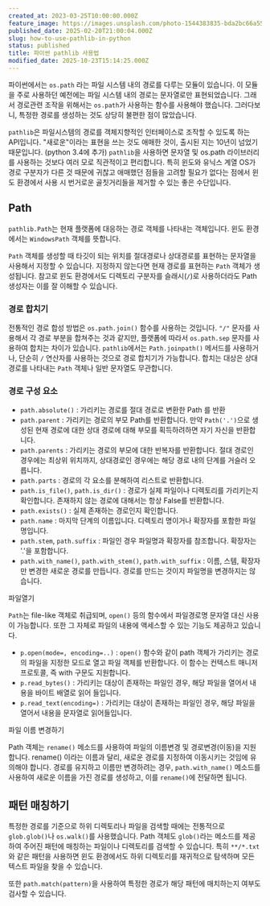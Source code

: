 ```yaml
---
created_at: 2023-03-25T10:00:00.000Z
feature_image: https://images.unsplash.com/photo-1544383835-bda2bc66a55d?crop=entropy&cs=tinysrgb&fit=max&fm=jpg&ixid=M3wxMTc3M3wwfDF8c2VhcmNofDY1fHxmaWxlJTIwc3lzdGVtfGVufDB8fHx8MTczOTc3MzI0N3ww&ixlib=rb-4.0.3&q=80&w=2000
published_date: 2025-02-20T21:00:04.000Z
slug: how-to-use-pathlib-in-python
status: published
title: 파이썬 pathlib 사용법
modified_date: 2025-10-23T15:14:25.000Z
---
```


파이썬에서는 `os.path` 라는 파일 시스템 내의 경로를 다루는 모듈이 있습니다. 이 모듈을 주로 사용하던 예전에는 파일 시스템 내의 경로는 문자열로만 표현되었습니다. 그래서 경로관련 조작을 위해서는 `os.path`가 사용하는 함수를 사용해야 했습니다. 그러다보니, 특정한 경로를 생성하는 것도 상당히 불편한 점이 많았습니다. 

`pathlib`은 파일시스템의 경로를 객체지향적인 인터페이스로 조작할 수 있도록 하는 API입니다. "새로운"이라는 표현을 쓰는 것도 애매한 것이, 출시된 지는 10년이 넘었기 때문입니다. (python 3.4에 추가) `pathlib`을 사용하면 문자열 및 os.path 라이브러리를 사용하는 것보다 여러 모로 직관적이고 편리합니다. 특히 윈도와 유닉스 계열 OS가 경로 구분자가 다른 것 때문에 귀찮고 애매했던 점들을 고려할 필요가 없다는 점에서 윈도 환경에서 사용 시 번거로운 골칫거리들을 제거할 수 있는 좋은 수단입니다. 

## Path

`pathlib.Path`는 현재 플랫폼에 대응하는 경로 객체를 나타내는 객체입니다. 윈도 환경에서는 `WindowsPath` 객체를 뜻합니다. 

`Path` 객체를 생성할 때 타깃이 되는 위치를 절대경로나 상대경로를 표현하는 문자열을 사용해서 지정할 수 있습니다. 지정하지 않는다면 현재 경로를 표현하는 `Path` 객체가 생성됩니다.  참고로 윈도 환경에서도 디렉토리 구분자를 슬래시(`/`)로 사용하더라도 Path 생성자는 이를 잘 이해할 수 있습니다. 

### 경로 합치기

전통적인 경로 합성 방법은 `os.path.join()` 함수를 사용하는 것입니다. `"/"` 문자를 사용해서 각 경로 부분을 합쳐주는 것과 같지만, 플랫폼에 따라서 `os.path.sep` 문자를 사용하여 합치는 차이가 있습니다. `pathlib`에서는 `Path.joinpath()` 메서드를 사용하거나, 단순히 `/` 연산자를 사용하는 것으로 경로 합치기가 가능합니다. 합치는 대상은 상대경로를 나타내는 `Path` 객체나 일반 문자열도 무관합니다. 

### 경로 구성 요소

* `path.absolute()` : 가리키는 경로를 절대 경로로 변환한 Path 를 반환
* `path.parent` : 가리키는 경로의 부모 Path를 반환합니다. 만약 `Path('.')`으로 생성된 현재 경로에 대한 상대 경로에 대해 부모를 획득하려하면 자기 자신을 반환합니다.
* `path.parents` : 가리키는 경로의 부모에 대한 반복자를 반환합니다. 절대 경로인 경우에는 최상위 위치까지, 상대경로인 경우에는 해당 경로 내의 단계를 거슬러 오릅니다. 
* `path.parts` : 경로의 각 요소를 분해하여 리스트로 반환합니다.
* `path.is_file()`, `path.is_dir()` : 경로가 실제 파일이나 디렉토리를 가리키는지 확인합니다. 존재하지 않는 경로에 대해서는 항상 False를 반환합니다. 
* `path.exists()` : 실제 존재하는 경로인지 확인합니다. 
* `path.name` : 마지막 단계의 이름입니다. 디렉토리 명이거나 확장자를 포함한 파일명입니다. 
* `path.stem`, `path.suffix` : 파일인 경우 파일명과 확장자를 참조합니다. 확장자는 '.'을 포함합니다.
*  `path.with_name()`, `path.with_stem()`, `path.with_suffix` : 이름, 스템, 확장자만 변경한 새로운 경로를 만듭니다. 경로를 만드는 것이지 파일명을 변경하지는 않습니다. 

파일열기

`Path`는 file-like 객체로 취급되며, `open()` 등의 함수에서 파일경로명 문자열 대신 사용이 가능합니다.  또한 그 자체로 파일의 내용에 액세스할 수 있는 기능도 제공하고 있습니다. 

- `p.open(mode=, encoding=..)` : `open()` 함수와 같이 path 객체가 가리키는 경로의 파일을 지정한 모드로 열고 파일 객체를 반환합니다. 이 함수는 컨텍스트 매니저 프로토콜, 즉 with 구문도 지원합니다. 
- `p.read_bytes()` : 가리키는 대상이 존재하는 파일인 경우, 해당 파일을 열어서 내용을 바이트 배열로 읽어 들입니다. 
- `p.read_text(encoding=)` : 가리키는 대상이 존재하는 파일인 경우, 해당 파일을 열어서 내용을 문자열로 읽어들입니다. 

파일 이름 변경하기

Path 객체는 `rename()` 메소드를 사용하여 파일의 이름변경 및 경로변경(이동)을 지원합니다. rename() 이라는 이름과 달리, 새로운 경로를 지정하여 이동시키는 것임에 유의해야 합니다.  경로를 유지하고 이름만 변경하려는 경우, `path.with_name()` 메소드를 사용하여 새로운 이름을 가진 경로를 생성하고, 이를 `rename()`에 전달하면 됩니다.

## 패턴 매칭하기

특정한 경로를 기준으로 하위 디렉토리나 파일을 검색할 때에는 전통적으로 `glob.glob()`나 `os.walk()`를 사용했습니다. Path 객체도 `glob()`라는 메소드를 제공하여 주어진 패턴에 매칭하는 파일이나 디렉토리를 검색할 수 있습니다. 특히 `**/*.txt` 와 같은 패턴을 사용하면 윈도 환경에서도 하위 디렉토리를 재귀적으로 탐색하며 모든 텍스트 파일을 찾을 수 있습니다. 

또한 `path.match(pattern)`을 사용하여 특정한 경로가 해당 패턴에 매치하는지 여부도 검사할 수 있습니다. 